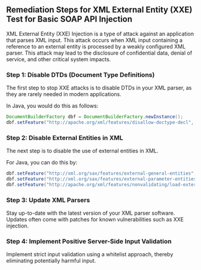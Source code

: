

## Remediation Steps for XML External Entity (XXE) Test for Basic SOAP API Injection

XML External Entity (XXE) Injection is a type of attack against an application that parses XML input. This attack occurs when XML input containing a reference to an external entity is processed by a weakly configured XML parser. This attack may lead to the disclosure of confidential data, denial of service, and other critical system impacts.

### Step 1: Disable DTDs (Document Type Definitions)

The first step to stop XXE attacks is to disable DTDs in your XML parser, as they are rarely needed in modern applications.

In Java, you would do this as follows:

```java
DocumentBuilderFactory dbf = DocumentBuilderFactory.newInstance();
dbf.setFeature("http://apache.org/xml/features/disallow-doctype-decl", true);
```

### Step 2: Disable External Entities in XML 

The next step is to disable the use of external entities in XML. 

For Java, you can do this by:

```java
dbf.setFeature("http://xml.org/sax/features/external-general-entities", false);
dbf.setFeature("http://xml.org/sax/features/external-parameter-entities", false);
dbf.setFeature("http://apache.org/xml/features/nonvalidating/load-external-dtd", false);
```

### Step 3: Update XML Parsers

Stay up-to-date with the latest version of your XML parser software. Updates often come with patches for known vulnerabilities such as XXE injection.

### Step 4: Implement Positive Server-Side Input Validation

Implement strict input validation using a whitelist approach, thereby eliminating potentially harmful input.
